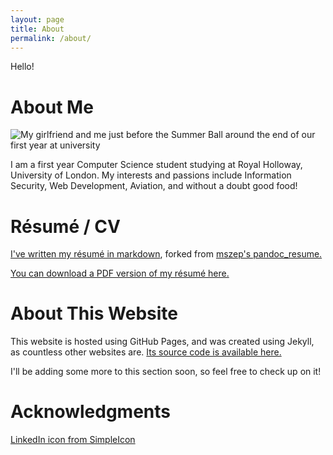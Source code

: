 ```yaml
---
layout: page
title: About
permalink: /about/
---
```

Hello!

# About Me
![My girlfriend and me just before the Summer Ball around the end of our first year at university](../resources/andrewn.co/images/About.jpg)

I am a first year Computer Science student studying at Royal Holloway,
University of London. My interests and passions include Information Security,
Web Development, Aviation, and without a doubt good food!

# Résumé / CV
[I've written my résumé in markdown](https://github.com/andrewnicolalde/pandoc_resume), forked from [mszep's pandoc_resume.](https://github.com/mszep/pandoc_resume)

[You can download a PDF version of my résumé here.](https://github.com/andrewnicolalde/pandoc_resume/blob/master/resume.pdf)

# About This Website
This website is hosted using GitHub Pages, and was created using Jekyll, as
countless other websites are. [Its source code is
available here.](https://github.com/andrewnicolalde/andrewnicolalde.github.io)

I'll be adding some more to this section soon, so feel free to check up on it!

# Acknowledgments

[LinkedIn icon from SimpleIcon](http://www.flaticon.com/authors/simpleicon)

